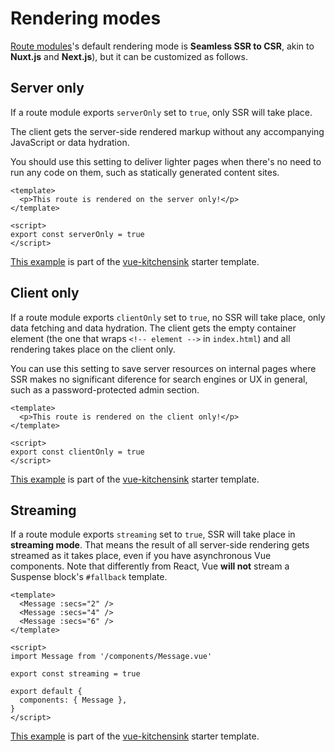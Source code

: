 

# Rendering modes

[Route modules](/vue/route-modules)'s default rendering mode is **Seamless SSR to CSR**, akin to **Nuxt.js** and **Next.js**), but it can be customized as follows.

## Server only

If a route module exports `serverOnly` set to `true`, only SSR will take place. 

The client gets the server-side rendered markup without any accompanying JavaScript or data hydration.

You should use this setting to deliver lighter pages when there's no need to run any code on them, such as statically generated content sites.

```vue
<template>
  <p>This route is rendered on the server only!</p>
</template>

<script>
export const serverOnly = true
</script>
```

[This example](https://github.com/fastify/fastify-vite/blob/dev/starters/vue-kitchensink/client/pages/server-only.vue) is part of the [vue-kitchensink](https://github.com/fastify/fastify-vite/tree/dev/starters/vue-kitchensink) starter template.

## Client only

If a route module exports `clientOnly` set to `true`, no SSR will take place, only data fetching and data hydration. The client gets the empty container element (the one that wraps `<!-- element -->` in `index.html`) and all rendering takes place on the client only.

You can use this setting to save server resources on internal pages where SSR makes no significant diference for search engines or UX in general, such as a password-protected admin section.

```vue
<template>
  <p>This route is rendered on the client only!</p>
</template>

<script>
export const clientOnly = true
</script>
```

[This example](https://github.com/fastify/fastify-vite/blob/dev/starters/vue-kitchensink/client/pages/client-only.vue) is part of the [vue-kitchensink](https://github.com/fastify/fastify-vite/tree/dev/starters/vue-kitchensink) starter template.

## Streaming

If a route module exports `streaming` set to `true`, SSR will take place in **streaming mode**. That means the result of all server-side rendering gets streamed as it takes place, even if you have asynchronous Vue components. Note that differently from React, Vue **will not** stream a Suspense block's `#fallback` template.

```vue
<template>
  <Message :secs="2" />
  <Message :secs="4" />
  <Message :secs="6" />
</template>

<script>
import Message from '/components/Message.vue'

export const streaming = true

export default {
  components: { Message },
}
</script>
```

[This example](https://github.com/fastify/fastify-vite/blob/dev/starters/vue-kitchensink/client/pages/streaming.vue) is part of the [vue-kitchensink](https://github.com/fastify/fastify-vite/tree/dev/starters/vue-kitchensink) starter template.


